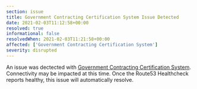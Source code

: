 ```yaml
---
section: issue
title: Government Contracting Certification System Issue Detected
date: 2021-02-03T11:12:58+00:00
resolved: true
informational: false
resolvedWhen: 2021-02-03T11:21:58+00:00
affected: ['Government Contracting Certification System']
severity: disrupted
---
```

An issue was dectected with [Government Contracting Certification System](https://certify.sba.gov).  Connectivity may be impacted at this time.  Once the Route53 Healthcheck reports healthy, this issue will automatically resolve.
